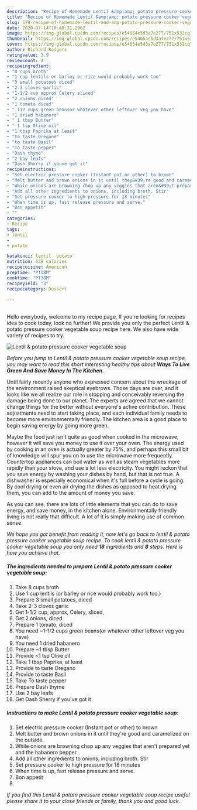 ```yaml
---
description: "Recipe of Homemade Lentil &amp;amp; potato pressure cooker vegetable soup"
title: "Recipe of Homemade Lentil &amp;amp; potato pressure cooker vegetable soup"
slug: 579-recipe-of-homemade-lentil-and-amp-potato-pressure-cooker-vegetable-soup
date: 2020-07-14T10:40:31.296Z
image: https://img-global.cpcdn.com/recipes/e54654e5d3a7e277/751x532cq70/lentil-potato-pressure-cooker-vegetable-soup-recipe-main-photo.jpg
thumbnail: https://img-global.cpcdn.com/recipes/e54654e5d3a7e277/751x532cq70/lentil-potato-pressure-cooker-vegetable-soup-recipe-main-photo.jpg
cover: https://img-global.cpcdn.com/recipes/e54654e5d3a7e277/751x532cq70/lentil-potato-pressure-cooker-vegetable-soup-recipe-main-photo.jpg
author: Richard Rodgers
ratingvalue: 3.9
reviewcount: 4
recipeingredient:
- "8 cups broth"
- "1 cup lentils or barley or rice would probably work too"
- "3 small potatoes diced"
- "2-3 cloves garlic"
- "1-1/2 cup approx Celery sliced"
- "2 onions diced"
- "1 tomato diced"
- " 112 cups green beansor whatever other leftover veg you have"
- "1 dried habanero"
- " 1 tbsp Butter"
- " 1 tsp Olive oil"
- "1 tbsp Paprika at least"
- "to taste Oregano"
- "to taste Basil"
- "To taste pepper"
- "Dash thyme"
- "2 bay leafs"
- "Dash Sherry if youve got it"
recipeinstructions:
- "Set electric pressure cooker (Instant pot or other) to brown"
- "Melt butter and brown onions in it until they&#39;re good and caramelized on the outside."
- "While onions are browning chop up any veggies that aren&#39;t prepared yet and the habanero pepper."
- "Add all other ingredients to onions, including broth. Stir"
- "Set pressure cooker to high pressure for 18 minutes"
- "When time is up, fast release pressure and serve."
- "Bon appetit"
- ""
categories:
- Recipe
tags:
- lentil
- 
- potato

katakunci: lentil  potato 
nutrition: 138 calories
recipecuisine: American
preptime: "PT18M"
cooktime: "PT38M"
recipeyield: "3"
recipecategory: Dessert

---
```

<br>
Hello everybody, welcome to my recipe page, If you're looking for recipes idea to cook today, look no further! We provide you only the perfect Lentil &amp; potato pressure cooker vegetable soup recipe here. We also have wide variety of recipes to try.
<br>


![Lentil &amp; potato pressure cooker vegetable soup](https://img-global.cpcdn.com/recipes/e54654e5d3a7e277/751x532cq70/lentil-potato-pressure-cooker-vegetable-soup-recipe-main-photo.jpg)

<i>Before you jump to Lentil &amp; potato pressure cooker vegetable soup recipe, you may want to read this short interesting healthy tips about 
<strong>Ways To Live Green And Save Money In The Kitchen</strong>.</i>
</br>

Until fairly recently anyone who expressed concern about the wreckage of the environment raised skeptical eyebrows. Those days are over, and it looks like we all realize our role in stopping and conceivably reversing the damage being done to our planet. The experts are agreed that we cannot change things for the better without everyone's active contribution. These adjustments need to start taking place, and each individual family needs to become more environmentally friendly. The kitchen area is a good place to begin saving energy by going more green.

Maybe the food just isn't quite as good when cooked in the microwave, however it will save you money to use it over your oven. The energy used by cooking in an oven is actually greater by 75%, and perhaps this small bit of knowledge will spur you on to use the microwave more frequently. Countertop appliances can boil water as well as steam vegetables more rapidly than your stove, and use a lot less electricity. You might reckon that you save energy by washing your dishes by hand, but that is not true. A dishwasher is especially economical when it's full before a cycle is going. By cool drying or even air drying the dishes as opposed to heat drying them, you can add to the amount of money you save.

As you can see, there are lots of little elements that you can do to save energy, and save money, in the kitchen alone. Environmentally friendly living is not really that difficult. A lot of it is simply making use of common sense.


<i>We hope you got benefit from reading it, now let's go back to lentil &amp; potato pressure cooker vegetable soup recipe. To cook lentil &amp; potato pressure cooker vegetable soup you only need <strong>18</strong> ingredients and <strong>8</strong> steps. Here is how you achieve that.
</i>

##### The ingredients needed to prepare Lentil &amp; potato pressure cooker vegetable soup:

1. Take 8 cups broth
1. Use 1 cup lentils (or barley or rice would probably work too.)
1. Prepare 3 small potatoes, diced
1. Take 2-3 cloves garlic
1. Get 1-1/2 cup, approx, Celery, sliced,
1. Get 2 onions, diced
1. Prepare 1 tomato, diced
1. You need  ~1-1/2 cups green beans(or whatever other leftover veg you have)
1. You need 1 dried habanero
1. Prepare  ~1 tbsp Butter
1. Provide  ~1 tsp Olive oil
1. Take 1 tbsp Paprika, at least
1. Provide to taste Oregano
1. Provide to taste Basil
1. Take To taste pepper
1. Prepare Dash thyme
1. Use 2 bay leafs
1. Get Dash Sherry if you&#39;ve got it


##### Instructions to make Lentil &amp; potato pressure cooker vegetable soup:

1. Set electric pressure cooker (Instant pot or other) to brown
1. Melt butter and brown onions in it until they&#39;re good and caramelized on the outside.
1. While onions are browning chop up any veggies that aren&#39;t prepared yet and the habanero pepper.
1. Add all other ingredients to onions, including broth. Stir
1. Set pressure cooker to high pressure for 18 minutes
1. When time is up, fast release pressure and serve.
1. Bon appetit
1. 


<i>If you find this Lentil &amp; potato pressure cooker vegetable soup recipe useful please share it to your close friends or family, thank you and good luck.</i>
